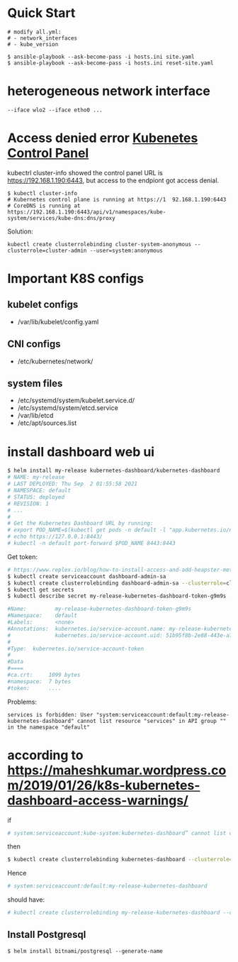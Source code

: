 

# Quick Start

```
# modify all.yml:
# - network_interfaces
# - kube_version

$ ansible-playbook --ask-become-pass -i hosts.ini site.yaml
$ ansible-playbook --ask-become-pass -i hosts.ini reset-site.yaml
```


# heterogeneous network interface

```
--iface wlo2 --iface etho0 ...
```


# Access denied error [Kubenetes Control Panel](https://www.edureka.co/community/34714/code-error-403-when-trying-to-access-kubernetes-cluster)

kubectrl cluster-info showed the control panel URL is https://192.168.1.190:6443, but access to the endpiont got access denial.

```shell
$ kubectl cluster-info
# Kubernetes control plane is running at https://1  92.168.1.190:6443
# CoreDNS is running at https://192.168.1.190:6443/api/v1/namespaces/kube-system/services/kube-dns:dns/proxy
```

Solution:

`kubectl create clusterrolebinding cluster-system-anonymous --clusterrole=cluster-admin --user=system:anonymous`


# Important K8S configs

## kubelet configs
- /var/lib/kubelet/config.yaml

## CNI configs
- /etc/kubernetes/network/

## system files
- /etc/systemd/system/kubelet.service.d/
- /etc/systemd/system/etcd.service
- /var/lib/etcd
- /etc/apt/sources.list


# install dashboard web ui

```sh
$ helm install my-release kubernetes-dashboard/kubernetes-dashboard
# NAME: my-release
# LAST DEPLOYED: Thu Sep  2 01:55:58 2021
# NAMESPACE: default
# STATUS: deployed
# REVISION: 1
# ...
# 
# Get the Kubernetes Dashboard URL by running:
# export POD_NAME=$(kubectl get pods -n default -l "app.kubernetes.io/name=kubernetes-dashboard,app.kubernetes.io/instance=my-release" -o jsonpath="{.items[0].metadata.name}")
# echo https://127.0.0.1:8443/
# kubectl -n default port-forward $POD_NAME 8443:8443
```

Get token:

```sh
# https://www.replex.io/blog/how-to-install-access-and-add-heapster-metrics-to-the-kubernetes-dashboard
$ kubectl create serviceaccount dashboard-admin-sa
$ kubectl create clusterrolebinding dashboard-admin-sa --clusterrole=cluster-admin --serviceaccount=default:dashboard-admin-sa
$ kubectl get secrets
$ kubectl describe secret my-release-kubernetes-dashboard-token-g9m9s

#Name:         my-release-kubernetes-dashboard-token-g9m9s
#Namespace:    default
#Labels:       <none>
#Annotations:  kubernetes.io/service-account.name: my-release-kubernetes-dashboard
#              kubernetes.io/service-account.uid: 51b95f8b-2e88-443e-a75b-cf6f69e28714
#
#Type:  kubernetes.io/service-account-token
#
#Data
#====
#ca.crt:     1099 bytes
#namespace:  7 bytes
#token:      ....

```

Problems:
```log
services is forbidden: User "system:serviceaccount:default:my-release-kubernetes-dashboard" cannot list resource "services" in API group "" in the namespace "default"
```


# according to https://maheshkumar.wordpress.com/2019/01/26/k8s-kubernetes-dashboard-access-warnings/

if 
```sh
# system:serviceaccount:kube-system:kubernetes-dashboard” cannot list configmaps in the namespace “default” k8rbac
```

then
```sh
$ kubectl create clusterrolebinding kubernetes-dashboard --clusterrole=cluster-admin --serviceaccount=kube-system:kubernetes-dashboard
```

Hence 
```sh
# system:serviceaccount:default:my-release-kubernetes-dashboard
```

should have:
```sh
# kubectl create clusterrolebinding my-release-kubernetes-dashboard --clusterrole=cluster-admin --serviceaccount=default:my-release-kubernetes-dashboard
```


## Install Postgresql 

```
$ helm install bitnami/postgresql --generate-name
```